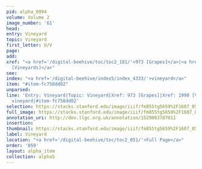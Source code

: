 ```yaml
---
pid: alpha_0994
volume: Volume 2
image_number: '61'
head: 
entry: Vineyard
topic: Vineyard
first_letter: U/V
page: 
add: 
xref: "<a href='/digital-beehive/toc/toc2_181/'>973 [Grapes]</a>|<a href='/digital-beehive/toc/toc2_364/'>1990
  [Vineyards]</a>"
see: 
index: "<a href='/digital-beehive/index5/index_4333/'>vineyard</a>"
item: "#item-fc758dd02"
unparsed: 
line: 'Entry: Vineyard|Topic: Vineyard|Xref: 973 [Grapes]|Xref: 1990 [Vineyards]|Index:
  vineyard|#item-fc758dd02'
selection: https://stacks.stanford.edu/image/iiif/fm855tg5659%2F1607_0528/340,3871,2969,276/full/0/default.jpg
full_image: https://stacks.stanford.edu/image/iiif/fm855tg5659%2F1607_0528/full/full/0/default.jpg
annotation_uri: http://dev.llgc.org.uk/annotation/1529003787011
insertion: 
thumbnail: https://stacks.stanford.edu/image/iiif/fm855tg5659%2F1607_0528/340,3871,600,180/250,/0/default.jpg
label: Vineyard
location: "<a href='/digital-beehive/toc/toc2_051/'>Full Page</a>"
order: '059'
layout: alpha_item
collection: alpha5
---
```

